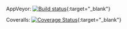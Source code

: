 AppVeyor: [![Build status](https://ci.appveyor.com/api/projects/status/vk06jv7920a9569m?svg=true)](https://ci.appveyor.com/project/StoikoNeykov/onlineshop){:target="_blank"}

Coveralls: [![Coverage Status](https://coveralls.io/repos/github/StoikoNeykov/OnlineShop/badge.svg?branch=master)](https://coveralls.io/github/StoikoNeykov/OnlineShop?branch=master){:target="_blank"}